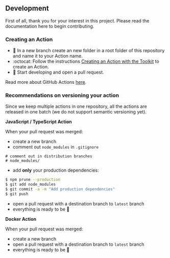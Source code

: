 ## Development

First of all, thank you for your interest in this project. Please read the documentation here to begin contributing. 

### Creating an Action

- :file_folder: In a new branch create an new folder in a root folder of this repository and name it to your Action name.
- :octocat: Follow the instructions [Creating an Action with the Toolkit](https://github.com/actions/toolkit#creating-an-action-with-the-toolkit) to create an Action.
- :construction: Start developing and open a pull request.

Read more about GitHub Actions [here](https://help.github.com/en/articles/getting-started-with-github-actions).

### Recommendations on versioning your action

Since we keep multiple actions in one repository, all the actions are released in one batch (we do not support semantic versioning yet). 

**JavaScript / TypeScript Action**

When your pull request was merged:

- create a new branch
- comment out `node_modules` in `.gitignore`

```
# comment out in distribution branches
# node_modules/
```
- add **only** your production dependencies:

```bash
$ npm prune --production
$ git add node_modules
$ git commit -a -m "Add production dependencies"
$ git push
```

- open a pull request with a destination branch to `latest` branch
- everything is ready to be :ship:

**Docker Action**

When your pull request was merged:

- create a new branch
- open a pull request with a destination branch to `latest` branch
- everything is ready to be :ship:
